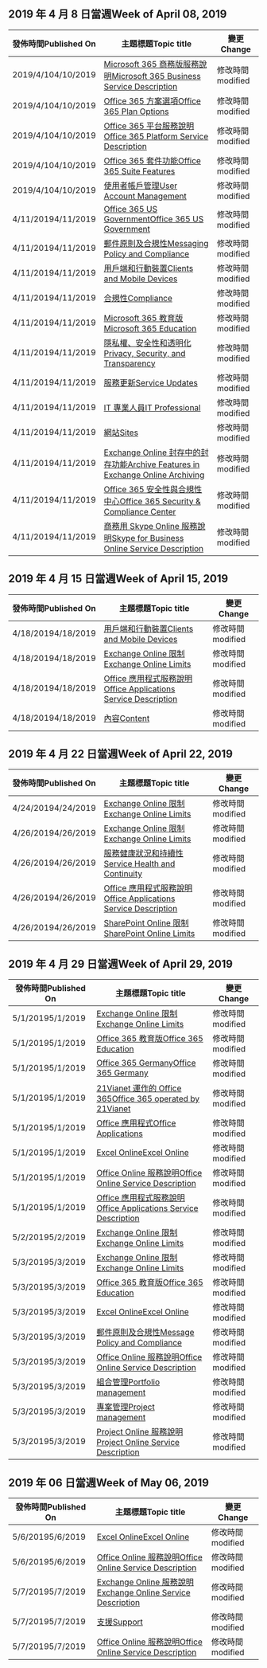 <!-- This file is generated automatically each week. Changes made to this file will be overwritten.-->




## <a name="week-of-april-08-2019"></a><span data-ttu-id="db58b-101">2019 年 4 月 8 日當週</span><span class="sxs-lookup"><span data-stu-id="db58b-101">Week of April 08, 2019</span></span>


| <span data-ttu-id="db58b-102">發佈時間</span><span class="sxs-lookup"><span data-stu-id="db58b-102">Published On</span></span> |<span data-ttu-id="db58b-103">主題標題</span><span class="sxs-lookup"><span data-stu-id="db58b-103">Topic title</span></span> | <span data-ttu-id="db58b-104">變更</span><span class="sxs-lookup"><span data-stu-id="db58b-104">Change</span></span> |
|------|------------|--------|
| <span data-ttu-id="db58b-105">2019/4/10</span><span class="sxs-lookup"><span data-stu-id="db58b-105">4/10/2019</span></span> | [<span data-ttu-id="db58b-106">Microsoft 365 商務版服務說明</span><span class="sxs-lookup"><span data-stu-id="db58b-106">Microsoft 365 Business Service Description</span></span>](/Office365/ServiceDescriptions/microsoft-365-business-service-description) | <span data-ttu-id="db58b-107">修改時間</span><span class="sxs-lookup"><span data-stu-id="db58b-107">modified</span></span> |
| <span data-ttu-id="db58b-108">2019/4/10</span><span class="sxs-lookup"><span data-stu-id="db58b-108">4/10/2019</span></span> | [<span data-ttu-id="db58b-109">Office 365 方案選項</span><span class="sxs-lookup"><span data-stu-id="db58b-109">Office 365 Plan Options</span></span>](/Office365/ServiceDescriptions/office-365-platform-service-description/office-365-plan-options) | <span data-ttu-id="db58b-110">修改時間</span><span class="sxs-lookup"><span data-stu-id="db58b-110">modified</span></span> |
| <span data-ttu-id="db58b-111">2019/4/10</span><span class="sxs-lookup"><span data-stu-id="db58b-111">4/10/2019</span></span> | [<span data-ttu-id="db58b-112">Office 365 平台服務說明</span><span class="sxs-lookup"><span data-stu-id="db58b-112">Office 365 Platform Service Description</span></span>](/Office365/ServiceDescriptions/office-365-platform-service-description/office-365-platform-service-description) | <span data-ttu-id="db58b-113">修改時間</span><span class="sxs-lookup"><span data-stu-id="db58b-113">modified</span></span> |
| <span data-ttu-id="db58b-114">2019/4/10</span><span class="sxs-lookup"><span data-stu-id="db58b-114">4/10/2019</span></span> | [<span data-ttu-id="db58b-115">Office 365 套件功能</span><span class="sxs-lookup"><span data-stu-id="db58b-115">Office 365 Suite Features</span></span>](/Office365/ServiceDescriptions/office-365-platform-service-description/office-365-suite-features) | <span data-ttu-id="db58b-116">修改時間</span><span class="sxs-lookup"><span data-stu-id="db58b-116">modified</span></span> |
| <span data-ttu-id="db58b-117">2019/4/10</span><span class="sxs-lookup"><span data-stu-id="db58b-117">4/10/2019</span></span> | [<span data-ttu-id="db58b-118">使用者帳戶管理</span><span class="sxs-lookup"><span data-stu-id="db58b-118">User Account Management</span></span>](/Office365/ServiceDescriptions/office-365-platform-service-description/user-account-management) | <span data-ttu-id="db58b-119">修改時間</span><span class="sxs-lookup"><span data-stu-id="db58b-119">modified</span></span> |
| <span data-ttu-id="db58b-120">4/11/2019</span><span class="sxs-lookup"><span data-stu-id="db58b-120">4/11/2019</span></span> | [<span data-ttu-id="db58b-121">Office 365 US Government</span><span class="sxs-lookup"><span data-stu-id="db58b-121">Office 365 US Government</span></span>](/Office365/ServiceDescriptions/office-365-platform-service-description/office-365-us-government/office-365-us-government) | <span data-ttu-id="db58b-122">修改時間</span><span class="sxs-lookup"><span data-stu-id="db58b-122">modified</span></span> |
| <span data-ttu-id="db58b-123">4/11/2019</span><span class="sxs-lookup"><span data-stu-id="db58b-123">4/11/2019</span></span> | [<span data-ttu-id="db58b-124">郵件原則及合規性</span><span class="sxs-lookup"><span data-stu-id="db58b-124">Messaging Policy and Compliance</span></span>](/Office365/ServiceDescriptions/exchange-online-protection-service-description/messaging-policy-and-compliance-servicedesc) | <span data-ttu-id="db58b-125">修改時間</span><span class="sxs-lookup"><span data-stu-id="db58b-125">modified</span></span> |
| <span data-ttu-id="db58b-126">4/11/2019</span><span class="sxs-lookup"><span data-stu-id="db58b-126">4/11/2019</span></span> | [<span data-ttu-id="db58b-127">用戶端和行動裝置</span><span class="sxs-lookup"><span data-stu-id="db58b-127">Clients and Mobile Devices</span></span>](/Office365/ServiceDescriptions/exchange-online-service-description/clients-and-mobile-devices) | <span data-ttu-id="db58b-128">修改時間</span><span class="sxs-lookup"><span data-stu-id="db58b-128">modified</span></span> |
| <span data-ttu-id="db58b-129">4/11/2019</span><span class="sxs-lookup"><span data-stu-id="db58b-129">4/11/2019</span></span> | [<span data-ttu-id="db58b-130">合規性</span><span class="sxs-lookup"><span data-stu-id="db58b-130">Compliance</span></span>](/Office365/ServiceDescriptions/office-365-platform-service-description/compliance-servicedesc) | <span data-ttu-id="db58b-131">修改時間</span><span class="sxs-lookup"><span data-stu-id="db58b-131">modified</span></span> |
| <span data-ttu-id="db58b-132">4/11/2019</span><span class="sxs-lookup"><span data-stu-id="db58b-132">4/11/2019</span></span> | [<span data-ttu-id="db58b-133">Microsoft 365 教育版</span><span class="sxs-lookup"><span data-stu-id="db58b-133">Microsoft 365 Education</span></span>](/Office365/ServiceDescriptions/office-365-platform-service-description/microsoft-365-education) | <span data-ttu-id="db58b-134">修改時間</span><span class="sxs-lookup"><span data-stu-id="db58b-134">modified</span></span> |
| <span data-ttu-id="db58b-135">4/11/2019</span><span class="sxs-lookup"><span data-stu-id="db58b-135">4/11/2019</span></span> | [<span data-ttu-id="db58b-136">隱私權、安全性和透明化</span><span class="sxs-lookup"><span data-stu-id="db58b-136">Privacy, Security, and Transparency</span></span>](/Office365/ServiceDescriptions/office-365-platform-service-description/privacy-security-and-transparency) | <span data-ttu-id="db58b-137">修改時間</span><span class="sxs-lookup"><span data-stu-id="db58b-137">modified</span></span> |
| <span data-ttu-id="db58b-138">4/11/2019</span><span class="sxs-lookup"><span data-stu-id="db58b-138">4/11/2019</span></span> | [<span data-ttu-id="db58b-139">服務更新</span><span class="sxs-lookup"><span data-stu-id="db58b-139">Service Updates</span></span>](/Office365/ServiceDescriptions/office-365-platform-service-description/service-updates) | <span data-ttu-id="db58b-140">修改時間</span><span class="sxs-lookup"><span data-stu-id="db58b-140">modified</span></span> |
| <span data-ttu-id="db58b-141">4/11/2019</span><span class="sxs-lookup"><span data-stu-id="db58b-141">4/11/2019</span></span> | [<span data-ttu-id="db58b-142">IT 專業人員</span><span class="sxs-lookup"><span data-stu-id="db58b-142">IT Professional</span></span>](/Office365/ServiceDescriptions/sharepoint-online-service-description/it-professional) | <span data-ttu-id="db58b-143">修改時間</span><span class="sxs-lookup"><span data-stu-id="db58b-143">modified</span></span> |
| <span data-ttu-id="db58b-144">4/11/2019</span><span class="sxs-lookup"><span data-stu-id="db58b-144">4/11/2019</span></span> | [<span data-ttu-id="db58b-145">網站</span><span class="sxs-lookup"><span data-stu-id="db58b-145">Sites</span></span>](/Office365/ServiceDescriptions/sharepoint-online-service-description/sites-servicedesc) | <span data-ttu-id="db58b-146">修改時間</span><span class="sxs-lookup"><span data-stu-id="db58b-146">modified</span></span> |
| <span data-ttu-id="db58b-147">4/11/2019</span><span class="sxs-lookup"><span data-stu-id="db58b-147">4/11/2019</span></span> | [<span data-ttu-id="db58b-148">Exchange Online 封存中的封存功能</span><span class="sxs-lookup"><span data-stu-id="db58b-148">Archive Features in Exchange Online Archiving</span></span>](/Office365/ServiceDescriptions/exchange-online-archiving-service-description/archive-features) | <span data-ttu-id="db58b-149">修改時間</span><span class="sxs-lookup"><span data-stu-id="db58b-149">modified</span></span> |
| <span data-ttu-id="db58b-150">4/11/2019</span><span class="sxs-lookup"><span data-stu-id="db58b-150">4/11/2019</span></span> | [<span data-ttu-id="db58b-151">Office 365 安全性與合規性中心</span><span class="sxs-lookup"><span data-stu-id="db58b-151">Office 365 Security & Compliance Center</span></span>](/Office365/ServiceDescriptions/office-365-platform-service-description/office-365-securitycompliance-center) | <span data-ttu-id="db58b-152">修改時間</span><span class="sxs-lookup"><span data-stu-id="db58b-152">modified</span></span> |
| <span data-ttu-id="db58b-153">4/11/2019</span><span class="sxs-lookup"><span data-stu-id="db58b-153">4/11/2019</span></span> | [<span data-ttu-id="db58b-154">商務用 Skype Online 服務說明</span><span class="sxs-lookup"><span data-stu-id="db58b-154">Skype for Business Online Service Description</span></span>](/Office365/ServiceDescriptions/skype-for-business-online-service-description/skype-for-business-online-service-description) | <span data-ttu-id="db58b-155">修改時間</span><span class="sxs-lookup"><span data-stu-id="db58b-155">modified</span></span> |


## <a name="week-of-april-15-2019"></a><span data-ttu-id="db58b-156">2019 年 4 月 15 日當週</span><span class="sxs-lookup"><span data-stu-id="db58b-156">Week of April 15, 2019</span></span>


| <span data-ttu-id="db58b-157">發佈時間</span><span class="sxs-lookup"><span data-stu-id="db58b-157">Published On</span></span> |<span data-ttu-id="db58b-158">主題標題</span><span class="sxs-lookup"><span data-stu-id="db58b-158">Topic title</span></span> | <span data-ttu-id="db58b-159">變更</span><span class="sxs-lookup"><span data-stu-id="db58b-159">Change</span></span> |
|------|------------|--------|
| <span data-ttu-id="db58b-160">4/18/2019</span><span class="sxs-lookup"><span data-stu-id="db58b-160">4/18/2019</span></span> | [<span data-ttu-id="db58b-161">用戶端和行動裝置</span><span class="sxs-lookup"><span data-stu-id="db58b-161">Clients and Mobile Devices</span></span>](/Office365/ServiceDescriptions/exchange-online-service-description/clients-and-mobile-devices) | <span data-ttu-id="db58b-162">修改時間</span><span class="sxs-lookup"><span data-stu-id="db58b-162">modified</span></span> |
| <span data-ttu-id="db58b-163">4/18/2019</span><span class="sxs-lookup"><span data-stu-id="db58b-163">4/18/2019</span></span> | [<span data-ttu-id="db58b-164">Exchange Online 限制</span><span class="sxs-lookup"><span data-stu-id="db58b-164">Exchange Online Limits</span></span>](/Office365/ServiceDescriptions/exchange-online-service-description/exchange-online-limits) | <span data-ttu-id="db58b-165">修改時間</span><span class="sxs-lookup"><span data-stu-id="db58b-165">modified</span></span> |
| <span data-ttu-id="db58b-166">4/18/2019</span><span class="sxs-lookup"><span data-stu-id="db58b-166">4/18/2019</span></span> | [<span data-ttu-id="db58b-167">Office 應用程式服務說明</span><span class="sxs-lookup"><span data-stu-id="db58b-167">Office Applications Service Description</span></span>](/Office365/ServiceDescriptions/office-applications-service-description/office-applications-service-description) | <span data-ttu-id="db58b-168">修改時間</span><span class="sxs-lookup"><span data-stu-id="db58b-168">modified</span></span> |
| <span data-ttu-id="db58b-169">4/18/2019</span><span class="sxs-lookup"><span data-stu-id="db58b-169">4/18/2019</span></span> | [<span data-ttu-id="db58b-170">內容</span><span class="sxs-lookup"><span data-stu-id="db58b-170">Content</span></span>](/Office365/ServiceDescriptions/sharepoint-online-service-description/content) | <span data-ttu-id="db58b-171">修改時間</span><span class="sxs-lookup"><span data-stu-id="db58b-171">modified</span></span> |


## <a name="week-of-april-22-2019"></a><span data-ttu-id="db58b-172">2019 年 4 月 22 日當週</span><span class="sxs-lookup"><span data-stu-id="db58b-172">Week of April 22, 2019</span></span>


| <span data-ttu-id="db58b-173">發佈時間</span><span class="sxs-lookup"><span data-stu-id="db58b-173">Published On</span></span> |<span data-ttu-id="db58b-174">主題標題</span><span class="sxs-lookup"><span data-stu-id="db58b-174">Topic title</span></span> | <span data-ttu-id="db58b-175">變更</span><span class="sxs-lookup"><span data-stu-id="db58b-175">Change</span></span> |
|------|------------|--------|
| <span data-ttu-id="db58b-176">4/24/2019</span><span class="sxs-lookup"><span data-stu-id="db58b-176">4/24/2019</span></span> | [<span data-ttu-id="db58b-177">Exchange Online 限制</span><span class="sxs-lookup"><span data-stu-id="db58b-177">Exchange Online Limits</span></span>](/Office365/ServiceDescriptions/exchange-online-service-description/exchange-online-limits) | <span data-ttu-id="db58b-178">修改時間</span><span class="sxs-lookup"><span data-stu-id="db58b-178">modified</span></span> |
| <span data-ttu-id="db58b-179">4/26/2019</span><span class="sxs-lookup"><span data-stu-id="db58b-179">4/26/2019</span></span> | [<span data-ttu-id="db58b-180">Exchange Online 限制</span><span class="sxs-lookup"><span data-stu-id="db58b-180">Exchange Online Limits</span></span>](/Office365/ServiceDescriptions/exchange-online-service-description/exchange-online-limits) | <span data-ttu-id="db58b-181">修改時間</span><span class="sxs-lookup"><span data-stu-id="db58b-181">modified</span></span> |
| <span data-ttu-id="db58b-182">4/26/2019</span><span class="sxs-lookup"><span data-stu-id="db58b-182">4/26/2019</span></span> | [<span data-ttu-id="db58b-183">服務健康狀況和持續性</span><span class="sxs-lookup"><span data-stu-id="db58b-183">Service Health and Continuity</span></span>](/Office365/ServiceDescriptions/office-365-platform-service-description/service-health-and-continuity) | <span data-ttu-id="db58b-184">修改時間</span><span class="sxs-lookup"><span data-stu-id="db58b-184">modified</span></span> |
| <span data-ttu-id="db58b-185">4/26/2019</span><span class="sxs-lookup"><span data-stu-id="db58b-185">4/26/2019</span></span> | [<span data-ttu-id="db58b-186">Office 應用程式服務說明</span><span class="sxs-lookup"><span data-stu-id="db58b-186">Office Applications Service Description</span></span>](/Office365/ServiceDescriptions/office-applications-service-description/office-applications-service-description) | <span data-ttu-id="db58b-187">修改時間</span><span class="sxs-lookup"><span data-stu-id="db58b-187">modified</span></span> |
| <span data-ttu-id="db58b-188">4/26/2019</span><span class="sxs-lookup"><span data-stu-id="db58b-188">4/26/2019</span></span> | [<span data-ttu-id="db58b-189">SharePoint Online 限制</span><span class="sxs-lookup"><span data-stu-id="db58b-189">SharePoint Online Limits</span></span>](/Office365/ServiceDescriptions/sharepoint-online-service-description/sharepoint-online-limits) | <span data-ttu-id="db58b-190">修改時間</span><span class="sxs-lookup"><span data-stu-id="db58b-190">modified</span></span> |


## <a name="week-of-april-29-2019"></a><span data-ttu-id="db58b-191">2019 年 4 月 29 日當週</span><span class="sxs-lookup"><span data-stu-id="db58b-191">Week of April 29, 2019</span></span>


| <span data-ttu-id="db58b-192">發佈時間</span><span class="sxs-lookup"><span data-stu-id="db58b-192">Published On</span></span> |<span data-ttu-id="db58b-193">主題標題</span><span class="sxs-lookup"><span data-stu-id="db58b-193">Topic title</span></span> | <span data-ttu-id="db58b-194">變更</span><span class="sxs-lookup"><span data-stu-id="db58b-194">Change</span></span> |
|------|------------|--------|
| <span data-ttu-id="db58b-195">5/1/2019</span><span class="sxs-lookup"><span data-stu-id="db58b-195">5/1/2019</span></span> | [<span data-ttu-id="db58b-196">Exchange Online 限制</span><span class="sxs-lookup"><span data-stu-id="db58b-196">Exchange Online Limits</span></span>](/Office365/ServiceDescriptions/exchange-online-service-description/exchange-online-limits) | <span data-ttu-id="db58b-197">修改時間</span><span class="sxs-lookup"><span data-stu-id="db58b-197">modified</span></span> |
| <span data-ttu-id="db58b-198">5/1/2019</span><span class="sxs-lookup"><span data-stu-id="db58b-198">5/1/2019</span></span> | [<span data-ttu-id="db58b-199">Office 365 教育版</span><span class="sxs-lookup"><span data-stu-id="db58b-199">Office 365 Education</span></span>](/Office365/ServiceDescriptions/office-365-platform-service-description/office-365-education) | <span data-ttu-id="db58b-200">修改時間</span><span class="sxs-lookup"><span data-stu-id="db58b-200">modified</span></span> |
| <span data-ttu-id="db58b-201">5/1/2019</span><span class="sxs-lookup"><span data-stu-id="db58b-201">5/1/2019</span></span> | [<span data-ttu-id="db58b-202">Office 365 Germany</span><span class="sxs-lookup"><span data-stu-id="db58b-202">Office 365 Germany</span></span>](/Office365/ServiceDescriptions/office-365-platform-service-description/office-365-germany) | <span data-ttu-id="db58b-203">修改時間</span><span class="sxs-lookup"><span data-stu-id="db58b-203">modified</span></span> |
| <span data-ttu-id="db58b-204">5/1/2019</span><span class="sxs-lookup"><span data-stu-id="db58b-204">5/1/2019</span></span> | [<span data-ttu-id="db58b-205">21Vianet 運作的 Office 365</span><span class="sxs-lookup"><span data-stu-id="db58b-205">Office 365 operated by 21Vianet</span></span>](/Office365/ServiceDescriptions/office-365-platform-service-description/office-365-operated-by-21vianet) | <span data-ttu-id="db58b-206">修改時間</span><span class="sxs-lookup"><span data-stu-id="db58b-206">modified</span></span> |
| <span data-ttu-id="db58b-207">5/1/2019</span><span class="sxs-lookup"><span data-stu-id="db58b-207">5/1/2019</span></span> | [<span data-ttu-id="db58b-208">Office 應用程式</span><span class="sxs-lookup"><span data-stu-id="db58b-208">Office Applications</span></span>](/Office365/ServiceDescriptions/office-applications-service-description/office-applications) | <span data-ttu-id="db58b-209">修改時間</span><span class="sxs-lookup"><span data-stu-id="db58b-209">modified</span></span> |
| <span data-ttu-id="db58b-210">5/1/2019</span><span class="sxs-lookup"><span data-stu-id="db58b-210">5/1/2019</span></span> | [<span data-ttu-id="db58b-211">Excel Online</span><span class="sxs-lookup"><span data-stu-id="db58b-211">Excel Online</span></span>](/Office365/ServiceDescriptions/office-online-service-description/excel-online) | <span data-ttu-id="db58b-212">修改時間</span><span class="sxs-lookup"><span data-stu-id="db58b-212">modified</span></span> |
| <span data-ttu-id="db58b-213">5/1/2019</span><span class="sxs-lookup"><span data-stu-id="db58b-213">5/1/2019</span></span> | [<span data-ttu-id="db58b-214">Office Online 服務說明</span><span class="sxs-lookup"><span data-stu-id="db58b-214">Office Online Service Description</span></span>](/Office365/ServiceDescriptions/office-online-service-description/office-online-service-description) | <span data-ttu-id="db58b-215">修改時間</span><span class="sxs-lookup"><span data-stu-id="db58b-215">modified</span></span> |
| <span data-ttu-id="db58b-216">5/1/2019</span><span class="sxs-lookup"><span data-stu-id="db58b-216">5/1/2019</span></span> | [<span data-ttu-id="db58b-217">Office 應用程式服務說明</span><span class="sxs-lookup"><span data-stu-id="db58b-217">Office Applications Service Description</span></span>](/Office365/ServiceDescriptions/office-applications-service-description/office-applications-service-description) | <span data-ttu-id="db58b-218">修改時間</span><span class="sxs-lookup"><span data-stu-id="db58b-218">modified</span></span> |
| <span data-ttu-id="db58b-219">5/2/2019</span><span class="sxs-lookup"><span data-stu-id="db58b-219">5/2/2019</span></span> | [<span data-ttu-id="db58b-220">Exchange Online 限制</span><span class="sxs-lookup"><span data-stu-id="db58b-220">Exchange Online Limits</span></span>](/Office365/ServiceDescriptions/exchange-online-service-description/exchange-online-limits) | <span data-ttu-id="db58b-221">修改時間</span><span class="sxs-lookup"><span data-stu-id="db58b-221">modified</span></span> |
| <span data-ttu-id="db58b-222">5/3/2019</span><span class="sxs-lookup"><span data-stu-id="db58b-222">5/3/2019</span></span> | [<span data-ttu-id="db58b-223">Exchange Online 限制</span><span class="sxs-lookup"><span data-stu-id="db58b-223">Exchange Online Limits</span></span>](/Office365/ServiceDescriptions/exchange-online-service-description/exchange-online-limits) | <span data-ttu-id="db58b-224">修改時間</span><span class="sxs-lookup"><span data-stu-id="db58b-224">modified</span></span> |
| <span data-ttu-id="db58b-225">5/3/2019</span><span class="sxs-lookup"><span data-stu-id="db58b-225">5/3/2019</span></span> | [<span data-ttu-id="db58b-226">Office 365 教育版</span><span class="sxs-lookup"><span data-stu-id="db58b-226">Office 365 Education</span></span>](/Office365/ServiceDescriptions/office-365-platform-service-description/office-365-education) | <span data-ttu-id="db58b-227">修改時間</span><span class="sxs-lookup"><span data-stu-id="db58b-227">modified</span></span> |
| <span data-ttu-id="db58b-228">5/3/2019</span><span class="sxs-lookup"><span data-stu-id="db58b-228">5/3/2019</span></span> | [<span data-ttu-id="db58b-229">Excel Online</span><span class="sxs-lookup"><span data-stu-id="db58b-229">Excel Online</span></span>](/Office365/ServiceDescriptions/office-online-service-description/excel-online) | <span data-ttu-id="db58b-230">修改時間</span><span class="sxs-lookup"><span data-stu-id="db58b-230">modified</span></span> |
| <span data-ttu-id="db58b-231">5/3/2019</span><span class="sxs-lookup"><span data-stu-id="db58b-231">5/3/2019</span></span> | [<span data-ttu-id="db58b-232">郵件原則及合規性</span><span class="sxs-lookup"><span data-stu-id="db58b-232">Message Policy and Compliance</span></span>](/Office365/ServiceDescriptions/exchange-online-service-description/message-policy-and-compliance) | <span data-ttu-id="db58b-233">修改時間</span><span class="sxs-lookup"><span data-stu-id="db58b-233">modified</span></span> |
| <span data-ttu-id="db58b-234">5/3/2019</span><span class="sxs-lookup"><span data-stu-id="db58b-234">5/3/2019</span></span> | [<span data-ttu-id="db58b-235">Office Online 服務說明</span><span class="sxs-lookup"><span data-stu-id="db58b-235">Office Online Service Description</span></span>](/Office365/ServiceDescriptions/office-online-service-description/office-online-service-description) | <span data-ttu-id="db58b-236">修改時間</span><span class="sxs-lookup"><span data-stu-id="db58b-236">modified</span></span> |
| <span data-ttu-id="db58b-237">5/3/2019</span><span class="sxs-lookup"><span data-stu-id="db58b-237">5/3/2019</span></span> | [<span data-ttu-id="db58b-238">組合管理</span><span class="sxs-lookup"><span data-stu-id="db58b-238">Portfolio management</span></span>](/Office365/ServiceDescriptions/project-online-service-description/portfolio-management) | <span data-ttu-id="db58b-239">修改時間</span><span class="sxs-lookup"><span data-stu-id="db58b-239">modified</span></span> |
| <span data-ttu-id="db58b-240">5/3/2019</span><span class="sxs-lookup"><span data-stu-id="db58b-240">5/3/2019</span></span> | [<span data-ttu-id="db58b-241">專案管理</span><span class="sxs-lookup"><span data-stu-id="db58b-241">Project management</span></span>](/Office365/ServiceDescriptions/project-online-service-description/project-management) | <span data-ttu-id="db58b-242">修改時間</span><span class="sxs-lookup"><span data-stu-id="db58b-242">modified</span></span> |
| <span data-ttu-id="db58b-243">5/3/2019</span><span class="sxs-lookup"><span data-stu-id="db58b-243">5/3/2019</span></span> | [<span data-ttu-id="db58b-244">Project Online 服務說明</span><span class="sxs-lookup"><span data-stu-id="db58b-244">Project Online Service Description</span></span>](/Office365/ServiceDescriptions/project-online-service-description/project-online-service-description) | <span data-ttu-id="db58b-245">修改時間</span><span class="sxs-lookup"><span data-stu-id="db58b-245">modified</span></span> |


## <a name="week-of-may-06-2019"></a><span data-ttu-id="db58b-246">2019 年 06 日當週</span><span class="sxs-lookup"><span data-stu-id="db58b-246">Week of May 06, 2019</span></span>


| <span data-ttu-id="db58b-247">發佈時間</span><span class="sxs-lookup"><span data-stu-id="db58b-247">Published On</span></span> |<span data-ttu-id="db58b-248">主題標題</span><span class="sxs-lookup"><span data-stu-id="db58b-248">Topic title</span></span> | <span data-ttu-id="db58b-249">變更</span><span class="sxs-lookup"><span data-stu-id="db58b-249">Change</span></span> |
|------|------------|--------|
| <span data-ttu-id="db58b-250">5/6/2019</span><span class="sxs-lookup"><span data-stu-id="db58b-250">5/6/2019</span></span> | [<span data-ttu-id="db58b-251">Excel Online</span><span class="sxs-lookup"><span data-stu-id="db58b-251">Excel Online</span></span>](/Office365/ServiceDescriptions/office-online-service-description/excel-online) | <span data-ttu-id="db58b-252">修改時間</span><span class="sxs-lookup"><span data-stu-id="db58b-252">modified</span></span> |
| <span data-ttu-id="db58b-253">5/6/2019</span><span class="sxs-lookup"><span data-stu-id="db58b-253">5/6/2019</span></span> | [<span data-ttu-id="db58b-254">Office Online 服務說明</span><span class="sxs-lookup"><span data-stu-id="db58b-254">Office Online Service Description</span></span>](/Office365/ServiceDescriptions/office-online-service-description/office-online-service-description) | <span data-ttu-id="db58b-255">修改時間</span><span class="sxs-lookup"><span data-stu-id="db58b-255">modified</span></span> |
| <span data-ttu-id="db58b-256">5/7/2019</span><span class="sxs-lookup"><span data-stu-id="db58b-256">5/7/2019</span></span> | [<span data-ttu-id="db58b-257">Exchange Online 服務說明</span><span class="sxs-lookup"><span data-stu-id="db58b-257">Exchange Online Service Description</span></span>](/Office365/ServiceDescriptions/exchange-online-service-description/exchange-online-service-description) | <span data-ttu-id="db58b-258">修改時間</span><span class="sxs-lookup"><span data-stu-id="db58b-258">modified</span></span> |
| <span data-ttu-id="db58b-259">5/7/2019</span><span class="sxs-lookup"><span data-stu-id="db58b-259">5/7/2019</span></span> | [<span data-ttu-id="db58b-260">支援</span><span class="sxs-lookup"><span data-stu-id="db58b-260">Support</span></span>](/Office365/ServiceDescriptions/office-365-platform-service-description/support) | <span data-ttu-id="db58b-261">修改時間</span><span class="sxs-lookup"><span data-stu-id="db58b-261">modified</span></span> |
| <span data-ttu-id="db58b-262">5/7/2019</span><span class="sxs-lookup"><span data-stu-id="db58b-262">5/7/2019</span></span> | [<span data-ttu-id="db58b-263">Office Online 服務說明</span><span class="sxs-lookup"><span data-stu-id="db58b-263">Office Online Service Description</span></span>](/Office365/ServiceDescriptions/office-online-service-description/office-online-service-description) | <span data-ttu-id="db58b-264">修改時間</span><span class="sxs-lookup"><span data-stu-id="db58b-264">modified</span></span> |
